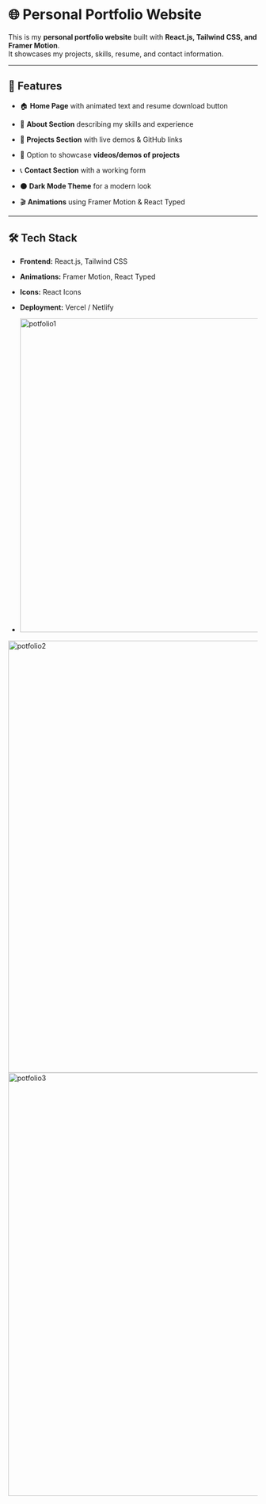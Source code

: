 # 🌐 Personal Portfolio Website

This is my **personal portfolio website** built with **React.js, Tailwind CSS, and Framer Motion**.  
It showcases my projects, skills, resume, and contact information.  

---

## 🚀 Features
- 🏠 **Home Page** with animated text and resume download button  
- 🙋 **About Section** describing my skills and experience  
- 💼 **Projects Section** with live demos & GitHub links  
- 🎥 Option to showcase **videos/demos of projects**  
- 📞 **Contact Section** with a working form  
- 🌑 **Dark Mode Theme** for a modern look

- 🎬 **Animations** using Framer Motion & React Typed  

---

## 🛠️ Tech Stack
- **Frontend:** React.js, Tailwind CSS  
- **Animations:** Framer Motion, React Typed  
- **Icons:** React Icons  
- **Deployment:** Vercel / Netlify

- <img width="1415" height="634" alt="potfolio1" src="https://github.com/user-attachments/assets/4cfbb1dd-2899-42ef-b138-8384fde27131" />


<img width="1546" height="873" alt="potfolio2" src="https://github.com/user-attachments/assets/21a99b2e-9506-4939-8a79-055ebed6612f" />

<img width="1260" height="855" alt="potfolio3" src="https://github.com/user-attachments/assets/31350e01-188a-407f-8721-1f025fd96d5c" />

